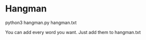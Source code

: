 # Hangman

python3 hangman.py hangman.txt

You can add every word you want. Just add them to hangman.txt
